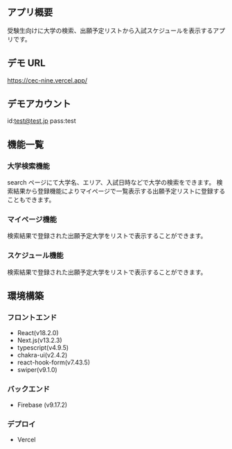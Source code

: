 ## アプリ概要

受験生向けに大学の検索、出願予定リストから入試スケジュールを表示するアプリです。

## デモ URL

https://cec-nine.vercel.app/

## デモアカウント

id:test@test.jp
pass:test

## 機能一覧

### 大学検索機能

search ページにて大学名、エリア、入試日時などで大学の検索をできます。
検索結果から登録機能によりマイページで一覧表示する出願予定リストに登録することもできます。

### マイページ機能

検索結果で登録された出願予定大学をリストで表示することができます。

### スケジュール機能

検索結果で登録された出願予定大学をリストで表示することができます。

## 環境構築

### フロントエンド

- React(v18.2.0)
- Next.js(v13.2.3)
- typescript(v4.9.5)
- chakra-ui(v2.4.2)
- react-hook-form(v7.43.5)
- swiper(v9.1.0)

### バックエンド

- Firebase (v9.17.2)

### デプロイ

- Vercel
